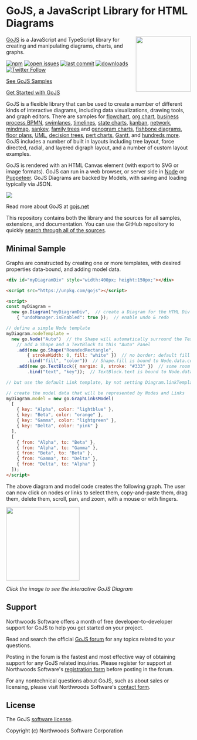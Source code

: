 GoJS, a JavaScript Library for HTML Diagrams
============================================

<img align="right" height="150" src="https://www.nwoods.com/images/go.png">

[GoJS](https://gojs.net) is a JavaScript and TypeScript library for creating and manipulating diagrams, charts, and graphs.

[![npm](https://img.shields.io/github/release/NorthwoodsSoftware/GoJS.svg)](https://www.npmjs.com/package/gojs)
[![open issues](https://img.shields.io/github/issues-raw/NorthwoodsSoftware/GoJS.svg)](https://github.com/NorthwoodsSoftware/GoJS/issues)
[![last commit](https://img.shields.io/github/last-commit/NorthwoodsSoftware/GoJS.svg)](https://github.com/NorthwoodsSoftware/GoJS/commits/master)
[![downloads](https://img.shields.io/npm/dw/gojs.svg)](https://www.npmjs.com/package/gojs)
[![Twitter Follow](https://img.shields.io/twitter/follow/NorthwoodsGo.svg?style=social&label=Follow)](https://twitter.com/NorthwoodsGo)

[See GoJS Samples](https://gojs.net/latest/samples)

[Get Started with GoJS](https://gojs.net/latest/learn)


GoJS is a flexible library that can be used to create a number of different kinds of interactive diagrams, including data visualizations, drawing tools, and graph editors. There are samples for [flowchart](https://gojs.net/latest/samples/flowchart.html), [org chart](https://gojs.net/latest/samples/orgChartEditor.html), [business process BPMN](https://gojs.net/latest/projects/bpmn/BPMN.html), [swimlanes](https://gojs.net/latest/samples/swimlanes.html), [timelines](https://gojs.net/latest/samples/timeline.html), [state charts](https://gojs.net/latest/samples/statechart.html), [kanban](https://gojs.net/latest/samples/kanban.html), [network](https://gojs.net/latest/samples/network.html), [mindmap](https://gojs.net/latest/samples/mindMap.html), [sankey](https://gojs.net/latest/samples/sankey.html), [family trees](https://gojs.net/latest/samples/familyTree.html) and [genogram charts](https://gojs.net/latest/samples/genogram.html), [fishbone diagrams](https://gojs.net/latest/extensions/Fishbone.html), [floor plans](https://gojs.net/latest/projects/floorplanner/FloorPlanner.html), [UML](https://gojs.net/latest/samples/umlClass.html), [decision trees](https://gojs.net/latest/samples/decisionTree.html), [pert charts](https://gojs.net/latest/samples/PERT.html), [Gantt](https://gojs.net/latest/samples/gantt.html), and [hundreds more](https://gojs.net/latest/samples/index.html). GoJS includes a number of built in layouts including tree layout, force directed, radial, and layered digraph layout, and a number of custom layout examples.

GoJS is rendered with an HTML Canvas element (with export to SVG or image formats). GoJS can run in a web browser, or server side in [Node](https://nodejs.org/en/) or [Puppeteer](https://github.com/GoogleChrome/puppeteer). GoJS Diagrams are backed by Models, with saving and loading typically via JSON.

[<img src="https://raw.githubusercontent.com/NorthwoodsSoftware/GoJS/master/.github/github-970x354.png">](https://gojs.net/latest/samples/index.html)

Read more about GoJS at [gojs.net](https://gojs.net)

This repository contains both the library and the sources for all samples, extensions, and documentation.
You can use the GitHub repository to quickly [search through all of the sources](https://github.com/NorthwoodsSoftware/GoJS-Samples/search?q=setDataProperty&type=Code).

<h2>Minimal Sample</h2>

Graphs are constructed by creating one or more templates, with desired properties data-bound, and adding model data.

```html
<div id="myDiagramDiv" style="width:400px; height:150px;"></div>

<script src="https://unpkg.com/gojs"></script>

<script>
const myDiagram =
  new go.Diagram("myDiagramDiv",  // create a Diagram for the HTML Div element
    { "undoManager.isEnabled": true });  // enable undo & redo

// define a simple Node template
myDiagram.nodeTemplate =
  new go.Node("Auto")  // the Shape will automatically surround the TextBlock
    // add a Shape and a TextBlock to this "Auto" Panel
    .add(new go.Shape("RoundedRectangle",
        { strokeWidth: 0, fill: "white" })  // no border; default fill is white
        .bind("fill", "color"))  // Shape.fill is bound to Node.data.color
    .add(new go.TextBlock({ margin: 8, stroke: "#333" })  // some room around the text
        .bind("text", "key"));  // TextBlock.text is bound to Node.data.key

// but use the default Link template, by not setting Diagram.linkTemplate

// create the model data that will be represented by Nodes and Links
myDiagram.model = new go.GraphLinksModel(
  [
    { key: "Alpha", color: "lightblue" },
    { key: "Beta", color: "orange" },
    { key: "Gamma", color: "lightgreen" },
    { key: "Delta", color: "pink" }
  ],
  [
    { from: "Alpha", to: "Beta" },
    { from: "Alpha", to: "Gamma" },
    { from: "Beta", to: "Beta" },
    { from: "Gamma", to: "Delta" },
    { from: "Delta", to: "Alpha" }
  ]);
</script>
```

The above diagram and model code creates the following graph.
The user can now click on nodes or links to select them, copy-and-paste them, drag them, delete them, scroll, pan, and zoom, with a mouse or with fingers.

[<img width="200" height="200" src="https://gojs.net/latest/assets/images/screenshots/minimal.png">](https://gojs.net/latest/samples/minimal.html)

*Click the image to see the interactive GoJS Diagram*


<h2>Support</h2>

Northwoods Software offers a month of free developer-to-developer support for GoJS to help you get started on your project.

Read and search the official <a href="https://forum.nwoods.com/c/gojs">GoJS forum</a> for any topics related to your questions.

Posting in the forum is the fastest and most effective way of obtaining support for any GoJS related inquiries.
Please register for support at Northwoods Software's <a href="https://www.nwoods.com/register.html">registration form</a> before posting in the forum.

For any nontechnical questions about GoJS, such as about sales or licensing,
please visit Northwoods Software's <a href="https://www.nwoods.com/contact.html">contact form</a>.


<h2>License</h2>

The GoJS <a href="https://gojs.net/latest/license.html">software license</a>.


Copyright (c) Northwoods Software Corporation
